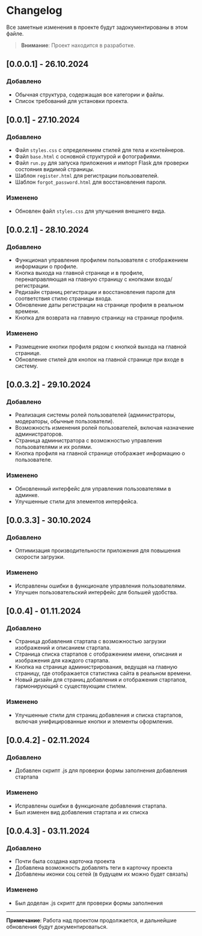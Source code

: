 # Changelog

Все заметные изменения в проекте будут задокументированы в этом файле.

> **Внимание**: Проект находится в разработке.

## [0.0.0.1] - 26.10.2024
### Добавлено
- Обычная структура, содержащая все категории и файлы.
- Список требований для установки проекта.

## [0.0.1] - 27.10.2024
### Добавлено
- Файл `styles.css` с определением стилей для тела и контейнеров.
- Файл `base.html` с основной структурой и фотографиями.
- Файл `run.py` для запуска приложения и импорт Flask для проверки состояния видимой страницы.
- Шаблон `register.html` для регистрации пользователей.
- Шаблон `forgot_password.html` для восстановления пароля.

### Изменено
- Обновлен файл `styles.css` для улучшения внешнего вида.

## [0.0.2.1] - 28.10.2024
### Добавлено
- Функционал управления профилем пользователя с отображением информации о профиле.
- Кнопка выхода на главной странице и в профиле, перенаправляющая на главную страницу с кнопками входа/регистрации.
- Редизайн страниц регистрации и восстановления пароля для соответствия стилю страницы входа.
- Обновление даты регистрации на странице профиля в реальном времени.
- Кнопка для возврата на главную страницу на странице профиля.

### Изменено
- Размещение кнопки профиля рядом с кнопкой выхода на главной странице.
- Обновление стилей для кнопок на главной странице при входе в систему.

## [0.0.3.2] - 29.10.2024
### Добавлено
- Реализация системы ролей пользователей (администраторы, модераторы, обычные пользователи).
- Возможность изменения ролей пользователей, включая назначение администраторов.
- Страница администратора с возможностью управления пользователями и их ролями.
- Кнопка профиля на главной странице отображает информацию о пользователе.

### Изменено
- Обновленный интерфейс для управления пользователями в админке.
- Улучшенные стили для элементов интерфейса.

## [0.0.3.3] - 30.10.2024
### Добавлено
- Оптимизация производительности приложения для повышения скорости загрузки.

### Изменено
- Исправлены ошибки в функционале управления пользователями.
- Улучшен пользовательский интерфейс для большей удобства.

## [0.0.4] - 01.11.2024
### Добавлено
- Страница добавления стартапа с возможностью загрузки изображений и описанием стартапа.
- Страница списка стартапов с отображением имени, описания и изображения для каждого стартапа.
- Кнопка на странице администрирования, ведущая на главную страницу, где отображается статистика сайта в реальном времени.
- Новый дизайн для страниц добавления и отображения стартапов, гармонирующий с существующим стилем.
  
### Изменено
- Улучшенные стили для страниц добавления и списка стартапов, включая унифицированные кнопки и элементы оформления.

## [0.0.4.2] - 02.11.2024
### Добавлено
- Добавлен скрипт .js для проверки формы заполнения добавления стартапа

### Изменено
- Исправлены ошибки в функционале добавления стартапа.
- Был изменен вид добавления стартапа и их списка

## [0.0.4.3] - 03.11.2024
### Добавлено
- Почти была создана карточка проекта
- Добавлена возможность добавлять теги в карточку проекта
- Добавлены иконки соц сетей (в будущем их можно будет связать)

### Изменено
- Был доделан .js скрипт для проверки формы заполнения
---

**Примечание**: Работа над проектом продолжается, и дальнейшие обновления будут документироваться.
